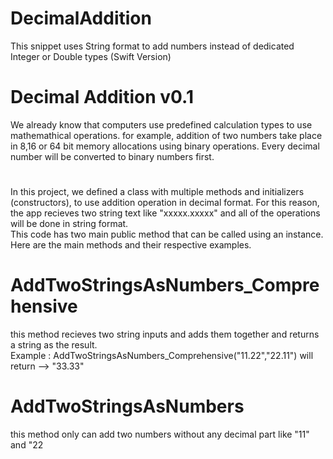 # DecimalAddition
This snippet uses String format to add numbers instead of dedicated Integer or Double types (Swift Version)
# Decimal Addition v0.1
We already know that computers use predefined calculation types to use mathemathical operations. for example, addition of two numbers take place in 8,16 or 64 bit memory allocations using binary operations. Every decimal number will be converted to binary numbers first. 
#
In this project, we defined a class with multiple methods and initializers (constructors), to use addition operation in decimal format. For this reason, the app recieves two string text like "xxxxx.xxxxx" and all of the operations will be done in string format. </br>
This code has two main public method that can be called using an instance. </br>
Here are the main methods and their respective examples.
# AddTwoStringsAsNumbers_Comprehensive
this method recieves two string inputs and adds them together and returns a string as the result. </br>
Example : AddTwoStringsAsNumbers_Comprehensive("11.22","22.11")
will return --> "33.33"
# AddTwoStringsAsNumbers
this method only can add two numbers without any decimal part like "11" and "22
